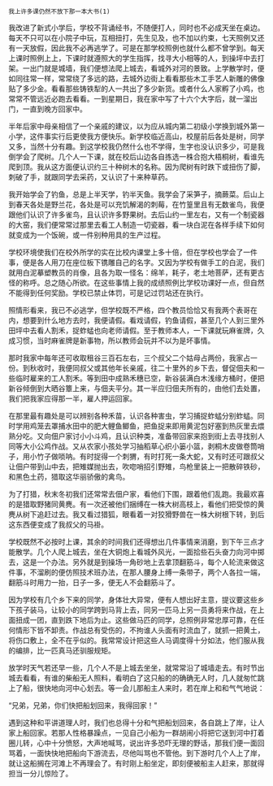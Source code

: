    我上许多课仍然不放下那一本大书(1) 

   我改进了新式小学后，学校不背诵经书，不随便打人，同时也不必成天坐在桌边。每天不只可以在小院子中玩，互相扭打，先生见及，也不加以约束，七天照例又还有一天放假，因此我不必再逃学了。可是在那学校照例也就什么都不曾学到。每天上课时照例上上，下课时就遵照大的学生指挥，找寻大小相等的人，到操坪中去打架。一出门就是城墙，我们便想法爬上城去，看城外对河的景致。上学散学时，便如同往常一样，常常绕了多远的路，去城外边街上看看那些木工手艺人新雕的佛像贴了多少金。看看那些铸铁犁的人一共出了多少新货。或者什么人家孵了小鸡，也常常不管远近必跑去看看。一到星期日，我在家中写了十六个大字后，就一溜出门，一直到晚方回家中。

   半年后家中母亲相信了一个亲戚的建议，以为应从城内第二初级小学换到城外第一小学，这件事实行后更使我方便快乐。新学校临近高山，校屋前后各处是树，同学又多，当然十分有趣。到这学校我仍然什么也不学得，生字也没认识多少，可是我倒学会了爬树。几个人一下课，就在校后山边各自拣选一株合抱大梧桐树，看谁先爬到顶。我从这方面便认识约三十种树木的名称。因为爬树有时跌下或扭伤了脚，刺破了手，就跟同学去采药，又认识了十来种草药。

   我开始学会了钓鱼，总是上半天学，钓半天鱼。我学会了采笋子，摘蕨菜。后山上到春天各处是野兰花，各处是可以充饥解渴的刺莓，在竹篁里且有无数雀鸟，我便跟他们认识了许多雀鸟，且认识许多野果树。去后山约一里左右，又有一个制瓷器的大窑，我们便常常过那里去看工人制造一切瓷器，看一块白泥在各样手续下如何就变成为一个饭碗，或一件别种用具的生产过程。

   学校环境使我们在校外所学的实在比校内课堂上多十倍，但在学校也学会了一件事，便是各人用刀在座位板下镌雕自己的名字。又因为学校有做手工的白泥，我们就用白泥摹塑教员的肖像，且各为取一怪名：绵羊，耗子，老土地菩萨，还有更古怪的称呼。总之随心所欲。在这些事情上我的成绩照例比学校功课好一点，但自然不能得到任何奖励。学校已禁止体罚，可是记过罚站还在执行。

   照情形看来，我已不必逃学，但学校既不严格，四个教员恰恰又有我两个表哥在内，想要到什么地方去时，我便请假。看戏请假，钓鱼请假，甚至几个人到三里外田坪中去看人割禾，捉蚱蜢也向老师请假。至于教师本人，一下课就玩麻雀牌，久成习惯，当时麻雀牌是新事物，所以教师会玩并不以为是坏事情。

   那时我家中每年还可收取租谷三百石左右，三个叔父二个姑母占两份，我家占一份。到秋收时，我便同叔父或其他年长亲戚，往二十里外的乡下去，督促佃夫和一些临时雇来的工人割禾。等到田中成熟禾穗已空，新谷装满白木浅缘方桶时，便把新谷倾倒到大晒谷簟上来，与佃夫平分。其一半应归佃夫所有的，由他们去处置，我们把我家应得那一半，雇人押运回家。

   在那里最有趣处是可以辨别各种禾苗，认识各种害虫，学习捕捉蚱蜢分别蚱蜢。同时学用鸡笼去罩捕水田中的肥大鲤鱼鲫鱼，把鱼捉来即用黄泥包好塞到热灰里去煨熟分吃。又向佃户家讨小小斗鸡，且认识种类，准备带回家来抱到街上去寻找别人同等大小公鸡作战。又从农家小孩处学习抽稻草心织小篓小篮，剥桐木皮做卷筒哨子，用小竹子做唢呐。有时捉得一个刺猬，有时打死一条大蛇，又有时还可跟叔父让佃户带到山中去，把雉媒抛出去，吹唿哨招引野雉，鸟枪里装上一把散碎铁砂，和黑色土药，猎取这华丽骄傲的禽鸟。

   为了打猎，秋末冬初我们还常常去佃户家，看他们下围，跟着他们乱跑。我最欢喜的是猎取野猪同黄麂。有一次还被他们捆缚在一株大树高枝上，看他们把受惊的黄麂从树下追赶过去。我又看过猎狐，眼看着一对狡猾野兽在一株大树根下转，到后这东西便变成了我叔父的马褂。

   学校既然不必按时上课，其余的时间我们还得想出几件事情来消磨，到下午三点才能散学。几个人爬上城去，坐在大铜炮上看城外风光，一面拾些石头奋力向河中掷去，这是一个办法。另外就是到操场一角砂地上去拿顶翻筋斗，每个人轮流来做这件事，不溜刷的便仿照技术班办法，在那人腰身上缚一条带子，两个人各拉一端，翻筋斗时用力一抬，日子一多，便无人不会翻筋斗了。

   因为学校有几个乡下来的同学，身体壮大异常，便有人想出好主意，提议要这些乡下孩子装马，让较小的同学跨到马背上去，同另一匹马上另一员勇将来作战，在上面扭成一团，直到跌下地后为止。这些做马匹的同学，总照例非常忠厚可靠，在任何情形下皆不卸责。作战总有受伤的，不拘谁人头面有时流血了，就抓一把黄土，将伤口敷上，全不在乎似的。我常常设计把这些人马调度得十分如法，他们服从我的编排，比一匹真马还驯服规矩。

   放学时天气若还早一些，几个人不是上城去坐坐，就常常沿了城墙走去。有时节出城去看看，有谁的柴船无人照料，看明白了这只船的的确确无人时，几人就匆忙跳上了船，很快地向河中心划去。等一会儿那船主人来时，若在岸上和和气气地说：

   “兄弟，兄弟，你们快把船划回来，我得回家！”

   遇到这种和平讲道理人时，我们也总得十分和气把船划回来，各自跳上了岸，让人家上船回家。若那人性格暴躁点，一见自己小船为一群胡闹小将把它送到河中打着圈儿转，心中十分愤怒，大声地喊骂，说出许多恐吓无理的野话，那我们便一面回骂着，一面快快地把船向下游流去，尽他叫骂也不管他。到下游时几个人上了岸，就让这船搁在河滩上不再理会了。有时刚上船坐定，即刻便被船主人赶来，那就得担当一分儿惊险了。

